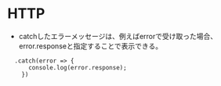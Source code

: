# HTTP
- catchしたエラーメッセージは、例えばerrorで受け取った場合、error.responseと指定することで表示できる。
```
  .catch(error => {
      console.log(error.response);
    })
```
